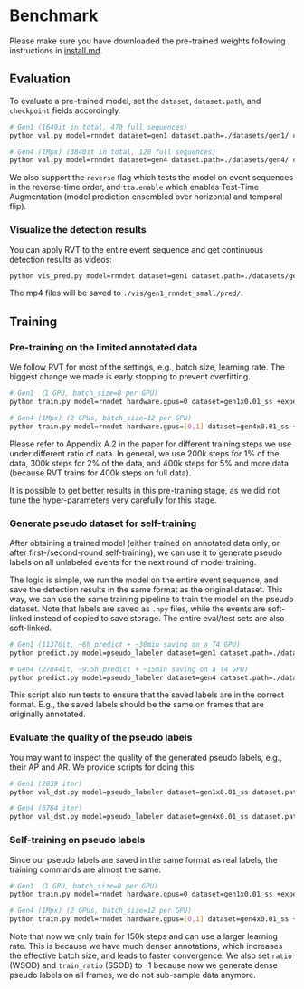 # Benchmark

Please make sure you have downloaded the pre-trained weights following instructions in [install.md](./install.md).

## Evaluation

To evaluate a pre-trained model, set the `dataset`, `dataset.path`, and `checkpoint` fields accordingly.

```Bash
# Gen1 (1649it in total, 470 full sequences)
python val.py model=rnndet dataset=gen1 dataset.path=./datasets/gen1/ checkpoint="pretrained/Sec.4.2-WSOD_SSOD/gen1-WSOD/rvt-s-gen1x0.01_ss-final.ckpt" use_test_set=1 hardware.gpus=0 hardware.num_workers.eval=8 +experiment/gen1="small.yaml" batch_size.eval=16 model.postprocess.confidence_threshold=0.001 reverse=False tta.enable=False

# Gen4 (1Mpx) (3840it in total, 120 full sequences)
python val.py model=rnndet dataset=gen4 dataset.path=./datasets/gen4/ checkpoint="pretrained/Sec.4.2-WSOD_SSOD/gen4-WSOD/rvt-s-gen4x0.01_ss-final.ckpt" use_test_set=1 hardware.gpus=0 hardware.num_workers.eval=8 +experiment/gen4="small.yaml" batch_size.eval=8 model.postprocess.confidence_threshold=0.001 reverse=False tta.enable=False
```

We also support the `reverse` flag which tests the model on event sequences in the reverse-time order, and `tta.enable` which enables Test-Time Augmentation (model prediction ensembled over horizontal and temporal flip).

### Visualize the detection results

You can apply RVT to the entire event sequence and get continuous detection results as videos:

```Bash
python vis_pred.py model=rnndet dataset=gen1 dataset.path=./datasets/gen1/ checkpoint=xxx.ckpt +experiment/gen1="small.yaml" model.postprocess.confidence_threshold=0.1 num_video=5 reverse=False
```

The mp4 files will be saved to `./vis/gen1_rnndet_small/pred/`.

## Training

### Pre-training on the limited annotated data

We follow RVT for most of the settings, e.g., batch size, learning rate.
The biggest change we made is early stopping to prevent overfitting.

```Bash
# Gen1 （1 GPU, batch_size=8 per GPU)
python train.py model=rnndet hardware.gpus=0 dataset=gen1x0.01_ss +experiment/gen1="small.yaml" training.max_steps=200000

# Gen4 (1Mpx) (2 GPUs, batch_size=12 per GPU)
python train.py model=rnndet hardware.gpus=[0,1] dataset=gen4x0.01_ss +experiment/gen4="small.yaml" training.max_steps=200000
```

Please refer to Appendix A.2 in the paper for different training steps we use under different ratio of data.
In general, we use 200k steps for 1% of the data, 300k steps for 2% of the data, and 400k steps for 5% and more data (because RVT trains for 400k steps on full data).

It is possible to get better results in this pre-training stage, as we did not tune the hyper-parameters very carefully for this stage.

### Generate pseudo dataset for self-training

After obtaining a trained model (either trained on annotated data only, or after first-/second-round self-training), we can use it to generate pseudo labels on all unlabeled events for the next round of model training.

The logic is simple, we run the model on the entire event sequence, and save the detection results in the same format as the original dataset.
This way, we can use the same training pipeline to train the model on the pseudo dataset.
Note that labels are saved as `.npy` files, while the events are soft-linked instead of copied to save storage.
The entire eval/test sets are also soft-linked.

```Bash
# Gen1 (11376it, ~6h predict + ~30min saving on a T4 GPU)
python predict.py model=pseudo_labeler dataset=gen1 dataset.path=./datasets/gen1/ checkpoint="pretrained/Sec.4.2-WSOD_SSOD/gen1-WSOD/rvt-s-gen1x0.01_ss.ckpt" hardware.gpus=0 +experiment/gen1="small.yaml" model.postprocess.confidence_threshold=0.01 tta.enable=True save_dir=./datasets/pseudo_gen1/gen1x0.01_ss/train

# Gen4 (27044it, ~9.5h predict + ~15min saving on a T4 GPU)
python predict.py model=pseudo_labeler dataset=gen4 dataset.path=./datasets/gen4/ checkpoint="pretrained/Sec.4.2-WSOD_SSOD/gen4-WSOD/rvt-s-gen4x0.01_ss.ckpt" hardware.gpus=0 +experiment/gen4="small.yaml" model.postprocess.confidence_threshold=0.01 tta.enable=True save_dir=./datasets/pseudo_gen4/gen4x0.01_ss/train
```

This script also run tests to ensure that the saved labels are in the correct format.
E.g., the saved labels should be the same on frames that are originally annotated.

### Evaluate the quality of the pseudo labels

You may want to inspect the quality of the generated pseudo labels, e.g., their AP and AR.
We provide scripts for doing this:

```Bash
# Gen1 (2839 iter)
python val_dst.py model=pseudo_labeler dataset=gen1x0.01_ss dataset.path=./datasets/pseudo_gen1/gen1x0.01_ss checkpoint=1 +experiment/gen1="small.yaml" model.pseudo_label.obj_thresh=0.01 model.pseudo_label.cls_thresh=0.01

# Gen4 (6764 iter)
python val_dst.py model=pseudo_labeler dataset=gen4x0.01_ss dataset.path=./datasets/pseudo_gen4/gen4x0.01_ss checkpoint=1 +experiment/gen4="small.yaml" model.pseudo_label.obj_thresh=0.01 model.pseudo_label.cls_thresh=0.01
```

### Self-training on pseudo labels

Since our pseudo labels are saved in the same format as real labels, the training commands are almost the same:

```Bash
# Gen1 （1 GPU, batch_size=8 per GPU)
python train.py model=rnndet hardware.gpus=0 dataset=gen1x0.01_ss +experiment/gen1="small.yaml" training.max_steps=150000 training.learning_rate=0.0005 dataset.path=./datasets/pseudo_gen1/gen1x0.01_ss dataset.ratio=-1 dataset.train_ratio=-1

# Gen4 (1Mpx) (2 GPUs, batch_size=12 per GPU)
python train.py model=rnndet hardware.gpus=[0,1] dataset=gen4x0.01_ss +experiment/gen4="small.yaml" training.max_steps=150000 training.learning_rate=0.0005 dataset.path=./datasets/pseudo_gen4/gen4x0.01_ss dataset.ratio=-1 dataset.train_ratio=-1
```

Note that now we only train for 150k steps and can use a larger learning rate.
This is because we have much denser annotations, which increases the effective batch size, and leads to faster convergence.
We also set `ratio` (WSOD) and `train_ratio` (SSOD) to -1 because now we generate dense pseudo labels on all frames, we do not sub-sample data anymore.
